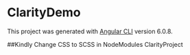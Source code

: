 # ClarityDemo

This project was generated with [Angular CLI](https://github.com/angular/angular-cli) version 6.0.8.

##Kindly Change CSS to SCSS in NodeModules ClarityProject
